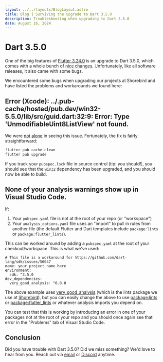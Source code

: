 ```yaml
---
layout: ../../layouts/BlogLayout.astro
title: Blog | Surviving the upgrade to Dart 3.5.0
description: Troubleshooting when upgrading to Dart 3.5.0
date: August 16, 2024
---
```


# Dart 3.5.0

One of the big features of [Flutter
3.24.0](https://medium.com/flutter/whats-new-in-flutter-3-24-6c040f87d1e4) is an
upgrade to Dart 3.5.0, which comes with a whole bunch of [nice
changes](https://medium.com/dartlang/dart-3-5-6ca36259fa2f). Unfortunately, like
all software releases, it also came with some bugs.

We encountered some bugs when upgrading our projects at Shorebird and have
listed the problems and workarounds we found here:

## Error (Xcode): ../.pub-cache/hosted/pub.dev/win32-5.5.0/lib/src/guid.dart:32:9: Error: Type 'UnmodifiableUint8ListView' not found.

We were [not](https://github.com/jonataslaw/get_cli/issues/263)
[alone](https://github.com/orgs/codemagic-ci-cd/discussions/2678) in seeing this
issue. Fortunately, the fix is fairly straightforward:

```sh
flutter pub cache clean
flutter pub upgrade
```

If you track your `pubspec.lock` file in source control (tip: you should!), you
should see that the `win32` dependency has been upgraded, and you should now be
able to build.

## None of your analysis warnings show up in Visual Studio Code.

If:

1. Your `pubspec.yaml` file is not at the root of your repo (or "workspace")
2. Your `analysis_options.yaml` file uses an "import" to pull in rules from
   another file (the default Flutter and Dart templates include `package:lints`
   or `package:flutter_lints`).

This can be worked around by adding a `pubspec.yaml` at the root of your
checkout/workspace. This is what we've used:

```
# This file is a workaround for https://github.com/dart-lang/sdk/issues/56047
name: your_project_name_here
environment:
  sdk: ^3.5.0
dev_dependencies:
  very_good_analysis: ^6.0.0
```

The above example uses
[very_good_analysis](https://pub.dev/packages/very_good_analysis) (which is the
lints package we use at [Shorebird](https://shorebird.dev)), but you can easily
change the above to use [package:lints](https://pub.dev/packages/lints) or
[package:flutter_lints](https://pub.dev/packages/flutter_lints) or whatever
analysis imports you depend on.

You can test that this is working by introducing an error in one of your
packages not at the root of your repo and you should once again see that error
in the "Problems" tab of Visual Studio Code.

## Conclusion

Did you have trouble with Dart 3.5.0? Did we miss something? We'd love to hear
from you. Reach out via [email](mailto:contact@shorebird.dev) or
[Discord](https://discord.gg/shorebird) anytime.
